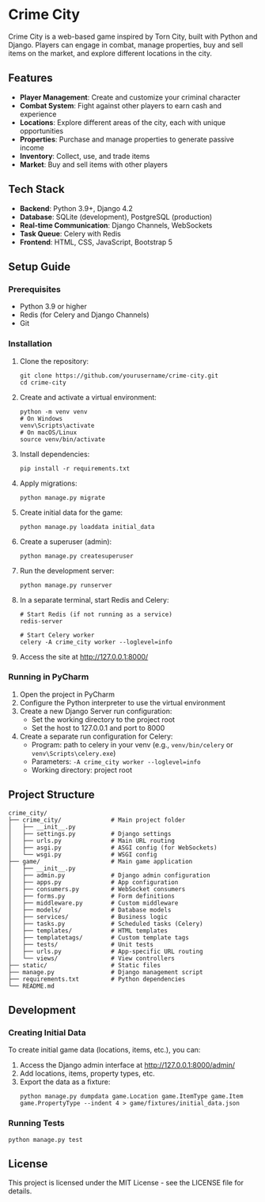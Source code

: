 # Crime City

Crime City is a web-based game inspired by Torn City, built with Python and Django. Players can engage in combat, manage properties, buy and sell items on the market, and explore different locations in the city.

## Features

- **Player Management**: Create and customize your criminal character
- **Combat System**: Fight against other players to earn cash and experience
- **Locations**: Explore different areas of the city, each with unique opportunities
- **Properties**: Purchase and manage properties to generate passive income
- **Inventory**: Collect, use, and trade items
- **Market**: Buy and sell items with other players

## Tech Stack

- **Backend**: Python 3.9+, Django 4.2
- **Database**: SQLite (development), PostgreSQL (production)
- **Real-time Communication**: Django Channels, WebSockets
- **Task Queue**: Celery with Redis
- **Frontend**: HTML, CSS, JavaScript, Bootstrap 5

## Setup Guide

### Prerequisites

- Python 3.9 or higher
- Redis (for Celery and Django Channels)
- Git

### Installation

1. Clone the repository:
   ```
   git clone https://github.com/yourusername/crime-city.git
   cd crime-city
   ```

2. Create and activate a virtual environment:
   ```
   python -m venv venv
   # On Windows
   venv\Scripts\activate
   # On macOS/Linux
   source venv/bin/activate
   ```

3. Install dependencies:
   ```
   pip install -r requirements.txt
   ```

4. Apply migrations:
   ```
   python manage.py migrate
   ```

5. Create initial data for the game:
   ```
   python manage.py loaddata initial_data
   ```

6. Create a superuser (admin):
   ```
   python manage.py createsuperuser
   ```

7. Run the development server:
   ```
   python manage.py runserver
   ```

8. In a separate terminal, start Redis and Celery:
   ```
   # Start Redis (if not running as a service)
   redis-server
   
   # Start Celery worker
   celery -A crime_city worker --loglevel=info
   ```

9. Access the site at http://127.0.0.1:8000/

### Running in PyCharm

1. Open the project in PyCharm
2. Configure the Python interpreter to use the virtual environment
3. Create a new Django Server run configuration:
   - Set the working directory to the project root
   - Set the host to 127.0.0.1 and port to 8000
4. Create a separate run configuration for Celery:
   - Program: path to celery in your venv (e.g., `venv/bin/celery` or `venv\Scripts\celery.exe`)
   - Parameters: `-A crime_city worker --loglevel=info`
   - Working directory: project root

## Project Structure

```
crime_city/
├── crime_city/              # Main project folder
│   ├── __init__.py
│   ├── settings.py          # Django settings
│   ├── urls.py              # Main URL routing
│   ├── asgi.py              # ASGI config (for WebSockets)
│   └── wsgi.py              # WSGI config
├── game/                    # Main game application
│   ├── __init__.py
│   ├── admin.py             # Django admin configuration
│   ├── apps.py              # App configuration
│   ├── consumers.py         # WebSocket consumers
│   ├── forms.py             # Form definitions
│   ├── middleware.py        # Custom middleware
│   ├── models/              # Database models
│   ├── services/            # Business logic
│   ├── tasks.py             # Scheduled tasks (Celery)
│   ├── templates/           # HTML templates
│   ├── templatetags/        # Custom template tags
│   ├── tests/               # Unit tests
│   ├── urls.py              # App-specific URL routing
│   └── views/               # View controllers
├── static/                  # Static files
├── manage.py                # Django management script
├── requirements.txt         # Python dependencies
└── README.md
```

## Development

### Creating Initial Data

To create initial game data (locations, items, etc.), you can:

1. Access the Django admin interface at http://127.0.0.1:8000/admin/
2. Add locations, items, property types, etc.
3. Export the data as a fixture:
   ```
   python manage.py dumpdata game.Location game.ItemType game.Item game.PropertyType --indent 4 > game/fixtures/initial_data.json
   ```

### Running Tests

```
python manage.py test
```

## License

This project is licensed under the MIT License - see the LICENSE file for details.
